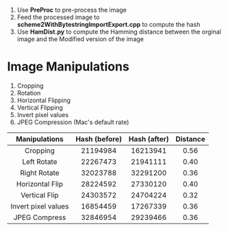 1. Use **PreProc** to pre-process the image
2. Feed the processed image to **scheme2WithBytestringImportExport.cpp** to compute the hash
3. Use **HamDist.py** to compute the Hamming distance between the orginal image and the Modified version of the image

# Image Manipulations
1. Cropping
2. Rotation
3. Horizontal Flipping
4. Vertical Flipping
5. Invert pixel values
6. JPEG Compression (Mac's default rate)

| Manipulations       | Hash (before) | Hash (after) | Distance |
|:-------------------:|:-------------:|:------------:|:--------:|
| Cropping            | 21194984      | 16213941     | 0.56     |
| Left Rotate         | 22267473      | 21941111     | 0.40     |
| Right Rotate        | 32023788      | 32291200     | 0.36     |
| Horizontal Flip     | 28224592      | 27330120     | 0.40     |
| Vertical Flip       | 24303572      | 24704224     | 0.32     |
| Invert pixel values | 16854459      | 17267339     | 0.36     |
| JPEG Compress       | 32846954      | 29239466     | 0.36     |

